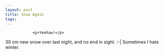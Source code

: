 ```yaml
---
layout: post
title: Snow Again
tags:
---
```



                <p>Yeehaw!</p>
<p>30 cm new snow over last night, and no end in sight. :-| Sometimes I hate winter.</p>
